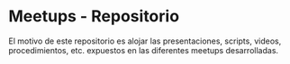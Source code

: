 # Meetups - Repositorio

El motivo de este repositorio es alojar las presentaciones, scripts, videos, procedimientos, etc. expuestos en las diferentes meetups desarrolladas.
